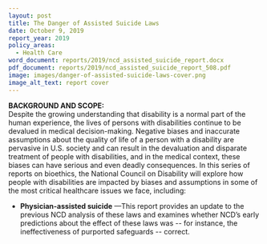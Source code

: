 ```yaml
---
layout: post
title: The Danger of Assisted Suicide Laws
date: October 9, 2019
report_year: 2019
policy_areas:
  - Health Care
word_document: reports/2019/ncd_assisted_suicide_report.docx
pdf_document: reports/2019/ncd_assisted_suicide_report_508.pdf
image: images/danger-of-assisted-suicide-laws-cover.png
image_alt_text: report cover
---
```

**BACKGROUND AND SCOPE:**\
Despite the growing understanding that disability is a normal part of the human experience, the lives of persons with disabilities continue to be devalued in medical decision-making. Negative biases and inaccurate assumptions about the quality of life of a person with a disability are pervasive in U.S. society and can result in the devaluation and disparate treatment of people with disabilities, and in the medical context, these biases can have serious and even deadly consequences. In this series of reports on bioethics, the National Council on Disability will explore how people with disabilities are impacted by biases and assumptions in some of the most critical healthcare issues we face, including:

* **Physician-assisted suicide** —This report provides an update to the previous NCD analysis of these laws and examines whether NCD’s early predictions about the effect of these laws was -- for instance, the ineffectiveness of purported safeguards -- correct.